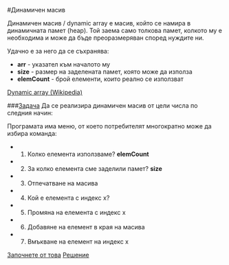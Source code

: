 #Динамичен масив

Динамичен масив / dynamic array е масив, който се намира в динамичната памет (heap). Той заема само толкова памет, колкото му е необходима и може да бъде преоразмеряван според нуждите ни.

Удачно е за него да се съхранява:
* __arr__ - указател към началото му
* __size__ - размер на заделената памет, която може да използа
* __elemCount__ - брой елементи, които реално се използват


[Dynamic array (Wikipedia)](https://en.wikipedia.org/wiki/Dynamic_array)


###[Задача](dynamic-array.cpp)
Да се реализира динамичен масив от цели числа по следния начин:

Програмата има меню, от което потребителят многократно може да избира команда:
* 1. Колко елемента използваме? __elemCount__
* 2. За колко елемента сме заделили памет? __size__
* 3. Отпечатване на масива
* 4. Кой е елемента с индекс x?
* 5. Промяна на елемента с индекс x
* 6. Добавяне на елемент в края на масива
* 7. Вмъкване на елемент на индекс x

[Започнете от това](start-here.cpp)
[Решение](dynamic-array.cpp)

